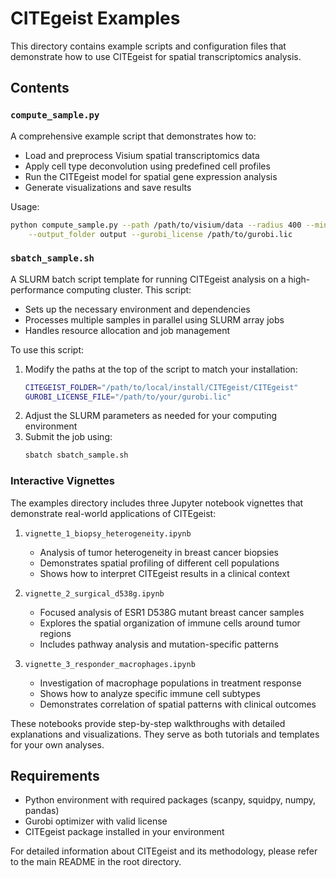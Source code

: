 # CITEgeist Examples

This directory contains example scripts and configuration files that demonstrate how to use CITEgeist for spatial transcriptomics analysis.

## Contents

### `compute_sample.py`
A comprehensive example script that demonstrates how to:
- Load and preprocess Visium spatial transcriptomics data
- Apply cell type deconvolution using predefined cell profiles
- Run the CITEgeist model for spatial gene expression analysis
- Generate visualizations and save results

Usage:
```bash
python compute_sample.py --path /path/to/visium/data --radius 400 --min_counts 100 \
    --output_folder output --gurobi_license /path/to/gurobi.lic
```

### `sbatch_sample.sh`
A SLURM batch script template for running CITEgeist analysis on a high-performance computing cluster. This script:
- Sets up the necessary environment and dependencies
- Processes multiple samples in parallel using SLURM array jobs
- Handles resource allocation and job management

To use this script:
1. Modify the paths at the top of the script to match your installation:
   ```bash
   CITEGEIST_FOLDER="/path/to/local/install/CITEgeist/CITEgeist"
   GUROBI_LICENSE_FILE="/path/to/your/gurobi.lic"
   ```
2. Adjust the SLURM parameters as needed for your computing environment
3. Submit the job using:
   ```bash
   sbatch sbatch_sample.sh
   ```

### Interactive Vignettes

The examples directory includes three Jupyter notebook vignettes that demonstrate real-world applications of CITEgeist:

1. `vignette_1_biopsy_heterogeneity.ipynb`
   - Analysis of tumor heterogeneity in breast cancer biopsies
   - Demonstrates spatial profiling of different cell populations
   - Shows how to interpret CITEgeist results in a clinical context

2. `vignette_2_surgical_d538g.ipynb`
   - Focused analysis of ESR1 D538G mutant breast cancer samples
   - Explores the spatial organization of immune cells around tumor regions
   - Includes pathway analysis and mutation-specific patterns

3. `vignette_3_responder_macrophages.ipynb`
   - Investigation of macrophage populations in treatment response
   - Shows how to analyze specific immune cell subtypes
   - Demonstrates correlation of spatial patterns with clinical outcomes

These notebooks provide step-by-step walkthroughs with detailed explanations and visualizations. They serve as both tutorials and templates for your own analyses.

## Requirements
- Python environment with required packages (scanpy, squidpy, numpy, pandas)
- Gurobi optimizer with valid license
- CITEgeist package installed in your environment

For detailed information about CITEgeist and its methodology, please refer to the main README in the root directory. 
